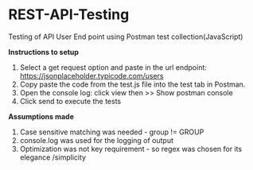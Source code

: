 # REST-API-Testing
Testing of API User End point using Postman test collection(JavaScript)



**Instructions to setup**
 1. Select a get request option and paste in the url endpoint: https://jsonplaceholder.typicode.com/users
 1. Copy paste the code from the test.js file into the test tab in Postman.
 1. Open the console log: click view then >> Show postman console
 1. Click send to execute the tests
 
 **Assumptions made**
 1. Case sensitive matching was needed - group != GROUP
 1. console.log was used for the logging of output
 1. Optimization was not key requirement - so regex was chosen for its elegance /simplicity
